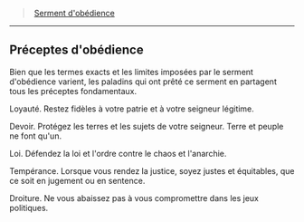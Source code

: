 ﻿---
!GenericItem
Id: paladin_obedience_hd.md#préceptes-dobédience
ParentLink: paladin_obedience_hd.md#serment-dobédience
Name: Préceptes d'obédience
ParentName: Serment d'obédience
NameLevel: 2
Attributes:
  Name: Préceptes d'obédience
  Markdown: >+
    ## <!--Name-->Préceptes d'obédience<!--/Name-->


    Bien que les termes exacts et les limites imposées par le serment d'obédience varient, les paladins qui ont prêté ce serment en partagent tous les préceptes fondamentaux.


    Loyauté. Restez fidèles à votre patrie et à votre seigneur légitime.


    Devoir. Protégez les terres et les sujets de votre seigneur. Terre et peuple ne font qu'un.


    Loi. Défendez la loi et l'ordre contre le chaos et l'anarchie.


    Tempérance. Lorsque vous rendez la justice, soyez justes et équitables, que ce soit en jugement ou en sentence.


    Droiture. Ne vous abaissez pas à vous compromettre dans les jeux politiques.

AttributesDictionary: >+
  Name: Préceptes d'obédience

  Markdown: >+

    ## <!--Name-->Préceptes d'obédience<!--/Name-->





    Bien que les termes exacts et les limites imposées par le serment d'obédience varient, les paladins qui ont prêté ce serment en partagent tous les préceptes fondamentaux.





    Loyauté. Restez fidèles à votre patrie et à votre seigneur légitime.





    Devoir. Protégez les terres et les sujets de votre seigneur. Terre et peuple ne font qu'un.





    Loi. Défendez la loi et l'ordre contre le chaos et l'anarchie.





    Tempérance. Lorsque vous rendez la justice, soyez justes et équitables, que ce soit en jugement ou en sentence.





    Droiture. Ne vous abaissez pas à vous compromettre dans les jeux politiques.



---
> [Serment d'obédience](hd_paladin_obedience.md)

---

## Préceptes d'obédience

Bien que les termes exacts et les limites imposées par le serment d'obédience varient, les paladins qui ont prêté ce serment en partagent tous les préceptes fondamentaux.

Loyauté. Restez fidèles à votre patrie et à votre seigneur légitime.

Devoir. Protégez les terres et les sujets de votre seigneur. Terre et peuple ne font qu'un.

Loi. Défendez la loi et l'ordre contre le chaos et l'anarchie.

Tempérance. Lorsque vous rendez la justice, soyez justes et équitables, que ce soit en jugement ou en sentence.

Droiture. Ne vous abaissez pas à vous compromettre dans les jeux politiques.

